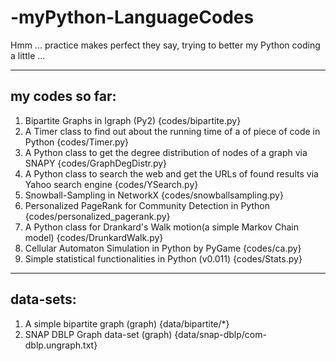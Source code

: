 # -myPython-LanguageCodes
Hmm ... practice makes perfect they say, trying to better my Python coding a little ...

---
  my codes so far:
---

  
1. Bipartite Graphs in Igraph (Py2) {codes/bipartite.py}
2. A Timer class to find out about the running time of a of piece of code in Python {codes/Timer.py}
3. A Python class to get the degree distribution of nodes of a graph via SNAPY {codes/GraphDegDistr.py}
4. A Python class to search the web and get the URLs of found results via Yahoo search engine {codes/YSearch.py}
5. Snowball-Sampling in NetworkX {codes/snowballsampling.py}
6. Personalized PageRank for Community Detection in Python {codes/personalized_pagerank.py}
7. A Python class for Drankard's Walk motion(a simple Markov Chain model) {codes/DrunkardWalk.py}
8. Cellular Automaton Simulation in Python by PyGame {codes/ca.py}
9. Simple statistical functionalities in Python (v0.011) {codes/Stats.py}


---
  data-sets:
---


1. A simple bipartite graph (graph) {data/bipartite/*}
2. SNAP DBLP Graph data-set (graph) {data/snap-dblp/com-dblp.ungraph.txt}

    